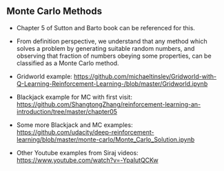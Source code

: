 ## Monte Carlo Methods

- Chapter 5 of Sutton and Barto book can be referenced for this.
- From definition perspective, we understand that any method which solves a problem by generating suitable random numbers, and observing that fraction of numbers obeying some properties, can be classified as a Monte Carlo method.

- Gridworld example: https://github.com/michaeltinsley/Gridworld-with-Q-Learning-Reinforcement-Learning-/blob/master/Gridworld.ipynb

- Blackjack example for MC with first visit: https://github.com/ShangtongZhang/reinforcement-learning-an-introduction/tree/master/chapter05
- Some more Blackjack and MC examples: https://github.com/udacity/deep-reinforcement-learning/blob/master/monte-carlo/Monte_Carlo_Solution.ipynb

- Other Youtube examples from Siraj videos: https://www.youtube.com/watch?v=-YpalutQCKw
